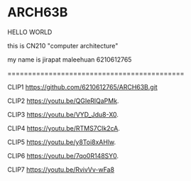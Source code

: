 # ARCH63B
HELLO WORLD

this is CN210 "computer architecture"

my name is jirapat maleehuan 6210612765

===========================================

CLIP1
https://github.com/6210612765/ARCH63B.git

CLIP2
https://youtu.be/QGIeRlQaPMk.

CLIP3
https://youtu.be/VYD_Jdu8-X0.

CLIP4
https://youtu.be/RTMS7CIk2cA.

CLIP5
https://youtu.be/y8Toi8xAHlw.

CLIP6
https://youtu.be/7qo0R148SY0.

CLIP7
https://youtu.be/RvivVv-wFa8
